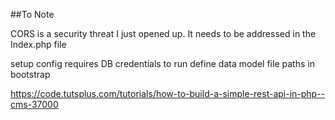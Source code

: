 ##To Note

CORS is a security threat I just opened up. It needs to be addressed 
in the Index.php file 



setup config requires DB credentials to run
define data model file paths in bootstrap

https://code.tutsplus.com/tutorials/how-to-build-a-simple-rest-api-in-php--cms-37000